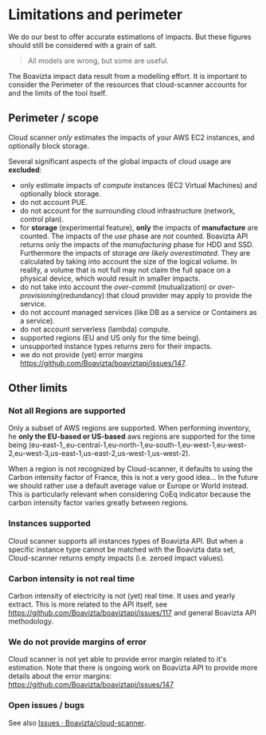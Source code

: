 # Limitations and perimeter

We do our best to offer accurate estimations of impacts.
But these figures should  still be considered with a grain of salt.

> All models are wrong, but some are useful.

The Boavizta impact data result from a modelling effort. It is important to consider the Perimeter of the resources that cloud-scanner accounts for and the limits of the tool itself.

## Perimeter / scope

Cloud scanner _only_ estimates the impacts of your AWS EC2  instances, and optionally block storage.

Several significant aspects of the global impacts of cloud usage are **excluded**:

- only estimate impacts of _compute_ instances (EC2 Virtual Machines) and optionally block storage.
- do not account PUE.
- do not account for the surrounding cloud infrastructure (network, control plan).
- for **storage** (experimental feature), **only** the impacts of **manufacture** are counted. The impacts of the _use_ phase are _not_ counted. Boavizta API returns only the impacts of the _manufacturing_ phase for HDD and SSD. Furthermore the impacts of storage _are likely overestimated_. They are calculated by taking into account the size of the logical volume. In reality, a volume that is not full may not claim the full space on a physical device, which would result in smaller impacts.
- do not take into account the _over-commit_ (mutualization) or _over-provisioning_(redundancy) that cloud provider may apply to provide the service.
- do not account managed services (like DB as a service or Containers as a service).
- do not account serverless (lambda) compute.
- supported regions (EU and US only for the time being).
- unsupported instance types returns zero for their impacts.
- we do not provide (yet) error margins <https://github.com/Boavizta/boaviztapi/issues/147>.

## Other limits

### Not all Regions are supported

Only a subset of AWS regions are supported.
When performing inventory, he **only the EU-based or US-based** aws regions are supported for the time being (eu-east-1,,eu-central-1,eu-north-1,eu-south-1,eu-west-1,eu-west-2,eu-west-3,us-east-1,us-east-2,us-west-1,us-west-2).

When a region is not recognized by Cloud-scanner, it defaults to using the Carbon intensity factor of France, this is not a very good idea... In the future we should rather use a default average value or Europe or World instead.
This is particularly relevant when considering CoEq indicator because the carbon intensity factor varies greatly between regions.

### Instances supported

Cloud scanner supports all instances types of Boavizta API. But when a specific instance type cannot be matched with the Boavizta data set, Cloud-scanner returns empty impacts (i.e. zeroed impact values).

### Carbon intensity is not real time

Carbon intensity of electricity is not (yet) real time. It uses and yearly extract. This is more related to the API itself, see <https://github.com/Boavizta/boaviztapi/issues/117> and general Boavizta API methodology.

### We do not provide margins of error

Cloud scanner is not yet able to provide error margin related to it's estimation. Note that there is ongoing work on Boavizta API to provide more details about the error margins: <https://github.com/Boavizta/boaviztapi/issues/147>

### Open issues / bugs

See also [Issues · Boavizta/cloud-scanner](https://github.com/Boavizta/cloud-scanner/issues).
